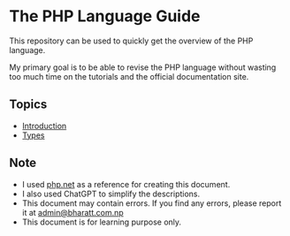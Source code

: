 # The PHP Language Guide

This repository can be used to quickly get the overview of the PHP language.

My primary goal is to be able to revise the PHP language without wasting too much time on the tutorials and the official documentation site.

## Topics

- [Introduction](./introduction)
- [Types](./types/)

## Note

- I used [php.net](https://php.net) as a reference for creating this document.
- I also used ChatGPT to simplify the descriptions.
- This document may contain errors. If you find any errors, please report it at admin@bharatt.com.np
- This document is for learning purpose only.
